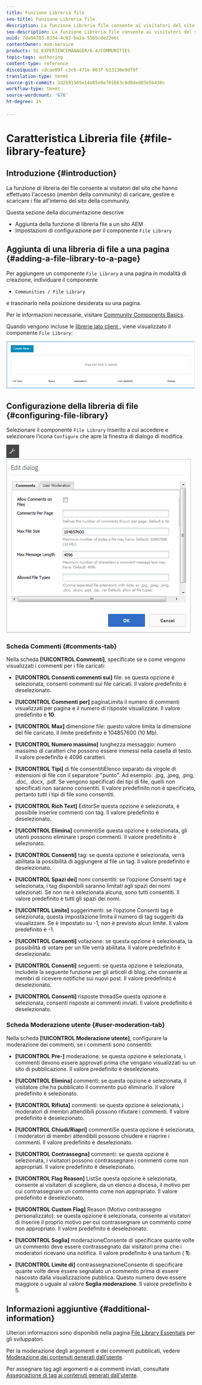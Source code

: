 ```yaml
---
title: Funzione Libreria file
seo-title: Funzione Libreria file
description: La funzione Libreria file consente ai visitatori del sito che hanno effettuato l’accesso di caricare, gestire e scaricare i file
seo-description: La funzione Libreria file consente ai visitatori del sito che hanno effettuato l’accesso di caricare, gestire e scaricare i file
uuid: 7da94703-8334-4c02-ba2a-55b5cde22e6c
contentOwner: msm-service
products: SG_EXPERIENCEMANAGER/6.4/COMMUNITIES
topic-tags: authoring
content-type: reference
discoiquuid: cdcae09f-c3cb-471e-863f-b33130e9df0f
translation-type: tm+mt
source-git-commit: 3d2b91565e14e85e9e701663c8d0ded03e5b430c
workflow-type: tm+mt
source-wordcount: '676'
ht-degree: 1%

---
```



# Caratteristica Libreria file {#file-library-feature}

## Introduzione {#introduction}

La funzione di libreria dei file consente ai visitatori del sito che hanno effettuato l&#39;accesso (membri della community) di caricare, gestire e scaricare i file all&#39;interno del sito della community.

Questa sezione della documentazione descrive

* Aggiunta della funzione di libreria file a un sito AEM
* Impostazioni di configurazione per il componente `File Library`

## Aggiunta di una libreria di file a una pagina {#adding-a-file-library-to-a-page}

Per aggiungere un componente `File Library` a una pagina in modalità di creazione, individuare il componente

* `Communities / File Library`

e trascinarlo nella posizione desiderata su una pagina.

Per le informazioni necessarie, visitare [Community Components Basics](basics.md).

Quando vengono incluse le [librerie lato client ](essentials-file-library.md#essentials-for-client-side), viene visualizzato il componente `File Library`:

![chlimage_1-430](assets/chlimage_1-430.png)

## Configurazione della libreria di file {#configuring-file-library}

Selezionare il componente `File Library` inserito a cui accedere e selezionare l&#39;icona `Configure` che apre la finestra di dialogo di modifica.

![chlimage_1-431](assets/chlimage_1-431.png) ![chlimage_1-432](assets/chlimage_1-432.png)

### Scheda Commenti {#comments-tab}

Nella scheda **[!UICONTROL Commenti]**, specificate se e come vengono visualizzati i commenti per i file caricati:

* **[!UICONTROL Consenti commenti sui]**
file: se questa opzione è selezionata, consenti commenti sui file caricati. Il valore predefinito è deselezionato.

* **[!UICONTROL Commenti per]**
paginaLimita il numero di commenti visualizzati per pagina e il numero di risposte visualizzate. Il valore predefinito è 
**10**.

* **[!UICONTROL Max]**
dimensione file: questo valore limita la dimensione del file caricato. Il limite predefinito è 104857600 (10 Mb).

* **[!UICONTROL Numero massimo]**
lunghezza messaggio: numero massimo di caratteri che possono essere immessi nella casella di testo. Il valore predefinito è 4096 caratteri.

* **[!UICONTROL Tipi]**
di file consentitiElenco separato da virgole di estensioni di file con il separatore &quot;punto&quot;. Ad esempio: .jpg, .jpeg, .png, .doc, .docx, .pdf. Se vengono specificati dei tipi di file, quelli non specificati non saranno consentiti. Il valore predefinito non è specificato, pertanto tutti i tipi di file sono consentiti.

* **[!UICONTROL Rich Text]**
EditorSe questa opzione è selezionata, è possibile inserire commenti con tag. Il valore predefinito è deselezionato.

* **[!UICONTROL Elimina]**
commentiSe questa opzione è selezionata, gli utenti possono eliminare i propri commenti. Il valore predefinito è selezionato.

* **[!UICONTROL Consenti]**
tag: se questa opzione è selezionata, verrà abilitata la possibilità di aggiungere al file un tag. Il valore predefinito è deselezionato.

* **[!UICONTROL Spazi dei]**
nomi consentiti: se l’opzione Consenti tag è selezionata, i tag disponibili saranno limitati agli spazi dei nomi selezionati. Se non ne è selezionata alcuna, sono tutti consentiti. Il valore predefinito è tutti gli spazi dei nomi.

* **[!UICONTROL Limite]**
suggerimenti: se l’opzione Consenti tag è selezionata, questa impostazione limita il numero di tag suggeriti da visualizzare. Se è impostato su -1, non è previsto alcun limite. Il valore predefinito è -1.

* **[!UICONTROL Consenti]**
votazione: se questa opzione è selezionata, la possibilità di votare per un file verrà abilitata. Il valore predefinito è deselezionato.

* **[!UICONTROL Consenti]**
seguenti: se questa opzione è selezionata, includete la seguente funzione per gli articoli di blog, che consente ai membri di ricevere  [](notifications.md) notifiche sui nuovi post. Il valore predefinito è deselezionato.

* **[!UICONTROL Consenti]**
risposte threadSe questa opzione è selezionata, consenti risposte ai commenti inviati. Il valore predefinito è deselezionato.

### Scheda Moderazione utente {#user-moderation-tab}

Nella scheda **[!UICONTROL Moderazione utente]**, configurare la moderazione dei commenti, se i commenti sono consentiti:

* **[!UICONTROL Pre-]**
moderazione: se questa opzione è selezionata, i commenti devono essere approvati prima che vengano visualizzati su un sito di pubblicazione. Il valore predefinito è deselezionato.

* **[!UICONTROL Elimina]**
commenti: se questa opzione è selezionata, il visitatore che ha pubblicato il commento può eliminarlo. Il valore predefinito è selezionato.

* **[!UICONTROL Rifiuta]**
commenti: se questa opzione è selezionata, i moderatori di membri attendibili possono rifiutare i commenti. Il valore predefinito è deselezionato.

* **[!UICONTROL Chiudi/Riapri]**
commentiSe questa opzione è selezionata, i moderatori di membri attendibili possono chiudere e riaprire i commenti. Il valore predefinito è deselezionato.

* **[!UICONTROL Contrassegna]**
commenti: se questa opzione è selezionata, i visitatori possono contrassegnare i commenti come non appropriati. Il valore predefinito è deselezionato.

* **[!UICONTROL Flag Reason]**
ListSe questa opzione è selezionata, consente ai visitatori di scegliere, da un elenco a discesa, il motivo per cui contrassegnare un commento come non appropriato. Il valore predefinito è deselezionato.

* **[!UICONTROL Custom Flag]**
Reason (Motivo contrassegno personalizzato): se questa opzione è selezionata, consente ai visitatori di inserire il proprio motivo per cui contrassegnare un commento come non appropriato. Il valore predefinito è deselezionato.

* **[!UICONTROL Soglia]**
moderazioneConsente di specificare quante volte un commento deve essere contrassegnato dai visitatori prima che i moderatori ricevano una notifica. Il valore predefinito è una tantum (
**1**).

* **[!UICONTROL Limite di]**
contrassegnazioneConsente di specificare quante volte deve essere segnalato un commento prima di essere nascosto dalla visualizzazione pubblica. Questo numero deve essere maggiore o uguale al valore 
**Soglia moderazione**. Il valore predefinito è 5.

## Informazioni aggiuntive {#additional-information}

Ulteriori informazioni sono disponibili nella pagina [File Library Essentials](essentials-file-library.md) per gli sviluppatori.

Per la moderazione degli argomenti e dei commenti pubblicati, vedere [Moderazione dei contenuti generati dall&#39;utente](moderate-ugc.md).

Per assegnare tag agli argomenti e ai commenti inviati, consultate [Assegnazione di tag ai contenuti generati dall&#39;utente](tag-ugc.md).
